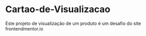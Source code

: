 # Cartao-de-Visualizacao
Este projeto de visualização de um produto é um desafio do site frontendmentor.io 
